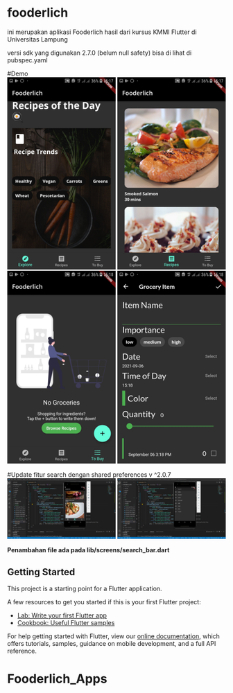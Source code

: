 # fooderlich

ini merupakan aplikasi Fooderlich hasil dari kursus KMMI Flutter di Universitas Lampung

versi sdk yang digunakan 2.7.0 (belum null safety) bisa di lihat di pubspec.yaml

#Demo
<br>
<img src="https://github.com/Rizky1408/Fooderlich_Apps/blob/main/assets/demo1.jpeg" width="250">
<img src="https://github.com/Rizky1408/Fooderlich_Apps/blob/main/assets/demo2.jpeg" width="250">
<img src="https://github.com/Rizky1408/Fooderlich_Apps/blob/main/assets/demo3.jpeg" width="250">
<img src="https://github.com/Rizky1408/Fooderlich_Apps/blob/main/assets/demo4.jpeg" width="250">

#Update fitur search dengan shared preferences v ^2.0.7
<br>
<img src="https://github.com/Rizky1408/Fooderlich_Apps/blob/main/assets/DemoUpdate1.png" width="250">
<img src="https://github.com/Rizky1408/Fooderlich_Apps/blob/main/assets/DemoUpdate2.png" width="250"> 

<b>Penambahan file ada pada lib/screens/search_bar.dart</b>

## Getting Started

This project is a starting point for a Flutter application.

A few resources to get you started if this is your first Flutter project:

- [Lab: Write your first Flutter app](https://flutter.dev/docs/get-started/codelab)
- [Cookbook: Useful Flutter samples](https://flutter.dev/docs/cookbook)

For help getting started with Flutter, view our
[online documentation](https://flutter.dev/docs), which offers tutorials,
samples, guidance on mobile development, and a full API reference.
                                                                                                




# Fooderlich_Apps
